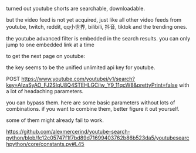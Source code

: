 turned out youtube shorts are searchable, downloadable.

but the video feed is not yet acquired, just like all other video feeds from youtube, twitch, reddit, qq小世界, bilibili, 抖音, tiktok and the trending ones.

the youtube advanced filter is embedded in the search results. you can only jump to one embedded link at a time

to get the next page on youtube:

the key seems to be the unified unlimited api key for youtube.

POST https://www.youtube.com/youtubei/v1/search?key=AIzaSyAO_FJ2SlqU8Q4STEHLGCilw_Y9_11qcW8&prettyPrint=false with a lot of headaching parameters.

you can bypass them. here are some basic parameters without lots of combinations. if you want to combine them, better figure it out yourself.

some of them might already fail to work.

https://github.com/alexmercerind/youtube-search-python/blob/fc12c05747f1f7bd89d71699403762b86b523da5/youtubesearchpython/core/constants.py#L45
